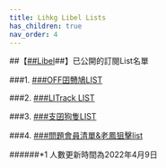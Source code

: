 ```yaml
---
title: Lihkg Libel Lists
has_children: true
nav_order: 4
---
```


##【[##Libel](https://kitce.github.io/libel/)##】已公開的訂閱List名單


###1. [###OFF囝戇鳩LIST](./eat-play-on9.html)

###2. [###LITrack LIST](./LITrack.html)

###3. [###支囝狗隻LIST](./ChiBoyDog.html)
  
###4. [###問題會員清單&老鳳狙擊list](./QnF_list.html)


######*1 人數更新時間為2022年4月9日
